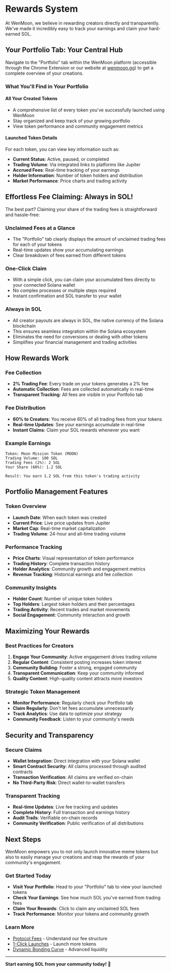 # Rewards System

At WenMoon, we believe in rewarding creators directly and transparently. We've made it incredibly easy to track your earnings and claim your hard-earned SOL.

## Your Portfolio Tab: Your Central Hub

Navigate to the "Portfolio" tab within the WenMoon platform (accessible through the Chrome Extension or our website at [wenmoon.gg](https://wenmoon.gg)) to get a complete overview of your creations.

### What You'll Find in Your Portfolio

#### All Your Created Tokens
- A comprehensive list of every token you've successfully launched using WenMoon
- Stay organized and keep track of your growing portfolio
- View token performance and community engagement metrics

#### Launched Token Details
For each token, you can view key information such as:
- **Current Status**: Active, paused, or completed
- **Trading Volume**: Via integrated links to platforms like Jupiter
- **Accrued Fees**: Real-time tracking of your earnings
- **Holder Information**: Number of token holders and distribution
- **Market Performance**: Price charts and trading activity

## Effortless Fee Claiming: Always in SOL!

The best part? Claiming your share of the trading fees is straightforward and hassle-free:

### Unclaimed Fees at a Glance
- The "Portfolio" tab clearly displays the amount of unclaimed trading fees for each of your tokens
- Real-time updates show your accumulating earnings
- Clear breakdown of fees earned from different tokens

### One-Click Claim
- With a simple click, you can claim your accumulated fees directly to your connected Solana wallet
- No complex processes or multiple steps required
- Instant confirmation and SOL transfer to your wallet

### Always in SOL
- All creator payouts are always in SOL, the native currency of the Solana blockchain
- This ensures seamless integration within the Solana ecosystem
- Eliminates the need for conversions or dealing with other tokens
- Simplifies your financial management and trading activities

## How Rewards Work

### Fee Collection
- **2% Trading Fee**: Every trade on your tokens generates a 2% fee
- **Automatic Collection**: Fees are collected automatically in real-time
- **Transparent Tracking**: All fees are visible in your Portfolio tab

### Fee Distribution
- **60% to Creators**: You receive 60% of all trading fees from your tokens
- **Real-time Updates**: See your earnings accumulate in real-time
- **Instant Claims**: Claim your SOL rewards whenever you want

### Example Earnings
```
Token: Moon Mission Token (MOON)
Trading Volume: 100 SOL
Trading Fees (2%): 2 SOL
Your Share (60%): 1.2 SOL

Result: You earn 1.2 SOL from this token's trading activity
```

## Portfolio Management Features

### Token Overview
- **Launch Date**: When each token was created
- **Current Price**: Live price updates from Jupiter
- **Market Cap**: Real-time market capitalization
- **Trading Volume**: 24-hour and all-time trading volume

### Performance Tracking
- **Price Charts**: Visual representation of token performance
- **Trading History**: Complete transaction history
- **Holder Analytics**: Community growth and engagement metrics
- **Revenue Tracking**: Historical earnings and fee collection

### Community Insights
- **Holder Count**: Number of unique token holders
- **Top Holders**: Largest token holders and their percentages
- **Trading Activity**: Recent trades and market movements
- **Social Engagement**: Community interaction and growth

## Maximizing Your Rewards

### Best Practices for Creators
1. **Engage Your Community**: Active engagement drives trading volume
2. **Regular Content**: Consistent posting increases token interest
3. **Community Building**: Foster a strong, engaged community
4. **Transparent Communication**: Keep your community informed
5. **Quality Content**: High-quality content attracts more investors

### Strategic Token Management
- **Monitor Performance**: Regularly check your Portfolio tab
- **Claim Regularly**: Don't let fees accumulate unnecessarily
- **Track Analytics**: Use data to optimize your strategy
- **Community Feedback**: Listen to your community's needs

## Security and Transparency

### Secure Claims
- **Wallet Integration**: Direct integration with your Solana wallet
- **Smart Contract Security**: All claims processed through audited contracts
- **Transaction Verification**: All claims are verified on-chain
- **No Third-Party Risk**: Direct wallet-to-wallet transfers

### Transparent Tracking
- **Real-time Updates**: Live fee tracking and updates
- **Complete History**: Full transaction and earnings history
- **Audit Trails**: Verifiable on-chain records
- **Community Verification**: Public verification of all distributions

## Next Steps

WenMoon empowers you to not only launch innovative meme tokens but also to easily manage your creations and reap the rewards of your community's engagement.

### Get Started Today
- **Visit Your Portfolio**: Head to your "Portfolio" tab to view your launched tokens
- **Check Your Earnings**: See how much SOL you've earned from trading fees
- **Claim Your Rewards**: Click to claim any unclaimed SOL fees
- **Track Performance**: Monitor your tokens and community growth

### Learn More
- [Protocol Fees](protocol-fees.md) - Understand our fee structure
- [1-Click Launches](user-guide/one-click-launches.md) - Launch more tokens
- [Dynamic Bonding Curve](user-guide/dynamic-bonding-curve.md) - Advanced liquidity

---

**Start earning SOL from your community today!** 🚀 